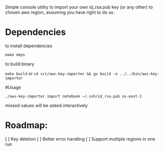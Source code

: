 Simple console utility to import your own id_rsa.pub key (or any other) to chosen aws region, assuming you have right to do so.

# Dependencies
to install dependencies

`make deps`

to build binary

`make build` or `cd src/aws-key-importer && go build -o ../../bin/aws-key-importer`

#Usage 


`./aws-key-importer import notebook ~/.ssh/id_rsa.pub us-east-1`

missed values will be asked interactively 


# Roadmap:

  [ ] Key deletion
  [ ] Better error handling
  [ ] Support multiple regions in one run
